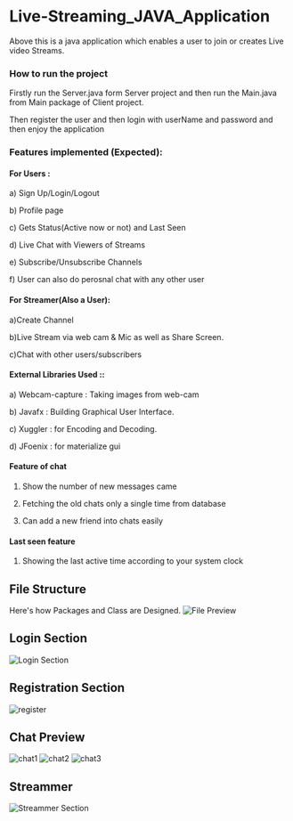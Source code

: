 # Live-Streaming_JAVA_Application

Above this is a java application which enables a user to join or creates Live video Streams.

### How to run the project

Firstly run the Server.java form Server project and then run the Main.java from Main package of Client project.

Then register the user and then login with userName and password and then enjoy the application

###  Features implemented (Expected):

#### For Users :

a) Sign Up/Login/Logout

b) Profile page

c) Gets Status(Active now or not) and Last Seen

d) Live Chat with Viewers of Streams

e) Subscribe/Unsubscribe Channels

f) User can also do perosnal chat with any other user


#### For Streamer(Also a  User):

a)Create Channel

b)Live Stream via web cam & Mic as well as Share Screen.

c)Chat with other users/subscribers

#### External Libraries Used ::

a) Webcam-capture : Taking images from web-cam

b) Javafx : Building Graphical User Interface.

c) Xuggler : for Encoding and Decoding.

d) JFoenix : for materialize gui

#### Feature of chat

1. Show the number of new messages came

2. Fetching the old chats only a single time from database

3. Can add a new friend into chats easily 

#### Last seen feature

1. Showing the last active time according to your system clock

## File Structure

Here's how Packages and Class are Designed.
![File Preview](https://user-images.githubusercontent.com/65902756/97612395-62550b80-1a3d-11eb-9e9b-eb3473bcd569.png)

## Login Section
![Login Section](https://user-images.githubusercontent.com/65902756/97795811-0d79e680-1c31-11eb-8b7e-70c65e6975e9.png)

## Registration Section
![register](https://user-images.githubusercontent.com/65902756/97795871-a1e44900-1c31-11eb-8242-fdadf444da96.png)

## Chat Preview 

![chat1](https://user-images.githubusercontent.com/65902756/97795840-4ade7400-1c31-11eb-9566-37df4d749b34.png)
![chat2](https://user-images.githubusercontent.com/65902756/97795839-4a45dd80-1c31-11eb-8ea7-b004d7bfe7d6.png)
![chat3](https://user-images.githubusercontent.com/65902756/97795835-47e38380-1c31-11eb-81f5-1a03d02e955d.png)

## Streammer

![Streammer Section](https://user-images.githubusercontent.com/65902756/97795853-81b48a00-1c31-11eb-9b9c-834ea06993c8.jpeg)
